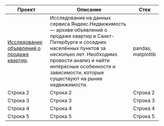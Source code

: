 | Проект | Описание | Стек |
|-------------|-------------|-------------|
| [Исследование объявлений о продаже квартир](https://github.com/dinaparamonova/yandex_practicum_projects/blob/main/real_estate_research/real_estate_research.ipynb). | Исследование на данных сервиса Яндекс.Недвижимость — архиве объявлений о продаже квартир в Санкт-Петербурге и соседних населённых пунктов за несколько лет. Необходимо провести анализ и найти интересные особенности и зависимости, которые существуют на рынке недвижимости.    | pandas, matplotlib    |
| Строка 2    | Строка 2    | Строка 2    |
| Строка 3    | Строка 3    | Строка 3    |
| Строка 4    | Строка 4    | Строка 4    |
| Строка 5    | Строка 5    | Строка 5    |
